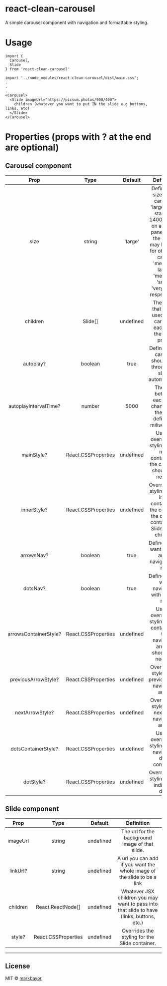 # react-clean-carousel

A simple carousel component with navigation and formattable styling.

# Usage
```
import {
  Carousel,
  Slide
} from 'react-clean-carousel'

import '../node_modules/react-clean-carousel/dist/main.css';
.
.
.
<Carousel>
  <Slide imageUrl="https://picsum.photos/900/400">
    children (whatever you want to put IN the slide e.g buttons, links, etc)
  </Slide>
</Carousel>
```
# Properties (props with ? at the end are optional)

## Carousel component

| Prop | Type | Default | Definition |
|:----------------:|:------------------------------------------------:|:--------------------------------:|:-----------------------------------------------------------------------------------------------------------------------------------------------------------------------------------------------------------------------------------------------------------------------------------------------------------------------------------------------------------------------------------------------------------------------------------------------------------------------------------:|
| size | string | 'large' | Defines the size of the carousel. 'large' is the standard 1400px wide on a FullHD panel, while the others may be used for other use cases: 'medium-large', 'medium', 'small', 'verysmall', respectively.
| children | Slide[] | undefined | The slides that will be used in the carousel, each with their own props. |
| autoplay? | boolean | true | Defines if the carousel should loop through the slides automatically. |
| autoplayIntervalTime? | number | 5000 | The time between each slide changing to the next, defined in miliseconds. |
| mainStyle? | React.CSSProperties | undefined | Used to override the styling of the main container of the carousel, should you need it. |
| innerStyle? | React.CSSProperties | undefined | Overrides the styling of the inner container of the carousel, the one that contains the Slides as its children. |
| arrowsNav? | boolean | true | Defines if you want to have arrow navigation or not. |
| dotsNav? | boolean | true | Defines if you want navigation with dots or not. |
| arrowsContainerStyle? | React.CSSProperties | undefined | Used to override the styling of the container of the navigation arrows, should you need to. |
| previousArrowStyle? | React.CSSProperties | undefined | Override the style of the previous slide navigation arrow |
| nextArrowStyle? | React.CSSProperties | undefined | Override the style of the next slide navigation arrow |
| dotsContainerStyle? | React.CSSProperties | undefined | Used to override the styling of the navigation dots' container. |
| dotStyle? | React.CSSProperties | undefined | Overrides the styling of the individual dots. |


## Slide component
| Prop | Type | Default | Definition |
|:----------------:|:------------------------------------------------:|:--------------------------------:|:-----------------------------------------------------------------------------------------------------------------------------------------------------------------------------------------------------------------------------------------------------------------------------------------------------------------------------------------------------------------------------------------------------------------------------------------------------------------------------------:|
| imageUrl | string | undefined | The url for the background image of that slide. |
| linkUrl? | string | undefined | A url you can add if you want the whole image of the slide to be a link|
| children | React.ReactNode[] | undefined | Whatever JSX children you may want to pass into that slide to have (links, buttons, etc.) | 
| style? | React.CSSProperties | undefined | Overrides the styling for the Slide container. |

---

## License

MIT © [markbayor](https://github.com/markbayor)